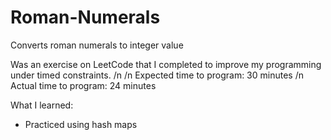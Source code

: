 # Roman-Numerals
Converts roman numerals to integer value


Was an exercise on LeetCode that I completed to improve my programming under timed constraints.
/n
/n
Expected time to program: 30 minutes
/n Actual time to program: 24 minutes


What I learned:
- Practiced using hash maps
